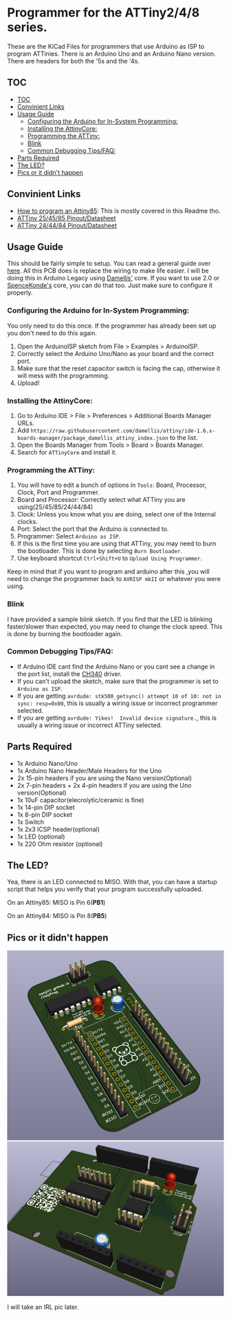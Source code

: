# Programmer for the ATTiny2/4/8 series.
These are the KiCad Files for programmers that use Arduino as ISP to program ATTinies. There is an Arduino Uno and an Arduino Nano version. There are headers for both the '5s and the '4s.


## TOC
- [TOC](#toc)
- [Convinient Links](#convinient-links)
- [Usage Guide](#usage-guide)
	- [Configuring the Arduino for In-System Programming:](#configuring-the-arduino-for-in-system-programming)
	- [Installing the AttinyCore:](#installing-the-attinycore)
	- [Programming the ATTiny:](#programming-the-attiny)
	- [Blink](#blink)
	- [Common Debugging Tips/FAQ:](#common-debugging-tipsfaq)
- [Parts Required](#parts-required)
- [The LED?](#the-led)
- [Pics or it didn't happen](#pics-or-it-didnt-happen)

## Convinient Links
 - [How to program an Attiny85](https://www.instructables.com/How-to-Program-an-Attiny85-From-an-Arduino-Uno/): This is mostly covered in this Readme tho.
 - [ATTiny 25/45/85 Pinout/Datasheet](https://ww1.microchip.com/downloads/en/devicedoc/atmel-2586-avr-8-bit-microcontroller-attiny25-attiny45-attiny85_datasheet.pdf)
 - [ATTiny 24/44/84 Pinout/Datasheet](https://ww1.microchip.com/downloads/en/DeviceDoc/doc8006.pdf)



## Usage Guide
This should be fairly simple to setup. You can read a general guide over [here](https://www.instructables.com/How-to-Program-an-Attiny85-From-an-Arduino-Uno/). All this PCB does is replace the wiring to make life easier.
I will be doing this in Arduino Legacy using [Damellis'](https://github.com/damellis/attiny) core. If you want to use 2.0 or [SpenceKonde's](https://github.com/SpenceKonde/ATTinyCore) core, you can do that too. Just make sure to configure it properly.

### Configuring the Arduino for In-System Programming:
You only need to do this once. If the programmer has already been set up you don't need to do this again.
 1. Open the ArduinoISP sketch from File > Examples > ArduinoISP.
 2. Correctly select the Arduino Uno/Nano as your board and the correct port.
 3. Make sure that the reset capacitor switch is facing the cap, otherwise it will mess with the programming.
 4. Upload!

### Installing the AttinyCore:
 1. Go to Arduino IDE > File > Preferences > Additional Boards Manager URLs.
 2. Add `https://raw.githubusercontent.com/damellis/attiny/ide-1.6.x-boards-manager/package_damellis_attiny_index.json` to the list.
 3. Open the Boards Manager from Tools > Board > Boards Manager.
 4. Search for `ATTinyCore` and install it.

### Programming the ATTiny:
 1. You will have to edit a bunch of options in `Tools`: Board, Processor, Clock, Port and Programmer.
 2. Board and Processor: Correctly select what ATTiny you are using(25/45/85/24/44/84)
 3. Clock: Unless you know what you are doing, select one of the Internal clocks.
 4. Port: Select the port that the Arduino is connected to.
 5. Programmer: Select `Arduino as ISP`.
 6. If this is the first time you are using that ATTiny, you may need to burn the bootloader. This is done by selecting `Burn Bootloader`.
 7. Use keyboard shortcut `Ctrl+Shift+U` to `Upload Using Programmer`.


Keep in mind that if you want to program and arduino after this ,you will need to change the programmer back to `AVRISP mkII` or whatever you were using.

### Blink
I have provided a sample blink sketch. If you find that the LED is blinking faster/slower than expected, you may need to change the clock speed. This is done by burning the bootloader again.

### Common Debugging Tips/FAQ:
 - If Arduino IDE cant find the Arduino Nano or you cant see a change in the port list, install the [CH340](https://learn.sparkfun.com/tutorials/how-to-install-ch340-drivers/all) driver.
 - If you can't upload the sketch, make sure that the programmer is set to `Arduino as ISP`.
 - If you are getting `avrdude: stk500_getsync() attempt 10 of 10: not in sync: resp=0x00`, this is usually a wiring issue or incorrect programmer selected.
 - If you are getting `avrdude: Yikes!  Invalid device signature.`, this is usually a wiring issue or incorrect ATTiny selected.

## Parts Required
 - 1x Arduino Nano/Uno
 - 1x Arduino Nano Header/Male Headers for the Uno
 - 2x 15-pin headers if you are using the Nano version(Optional)
 - 2x 7-pin headers + 2x 4-pin headers if you are using the Uno version(Optional)
 - 1x 10uF capacitor(elecrolytic/ceramic is fine)
 - 1x 14-pin DIP socket
 - 1x 8-pin DIP socket
 - 1x Switch
 - 1x 2x3 ICSP header(optional)
 - 1x LED (optional)
 - 1x 220 Ohm resistor (optional)

## The LED?
Yea, there is an LED connected to MISO. With that, you can have a startup script that helps you verify that your program successfully uploaded.

On an Attiny85: MISO is Pin 6(**PB1**)

On an Attiny84: MISO is Pin 8(**PB5**)

## Pics or it didn't happen
![alt text](nano%203D%20view.png)
![alt text](uno%203D%20view.png)

I will take an IRL pic later.